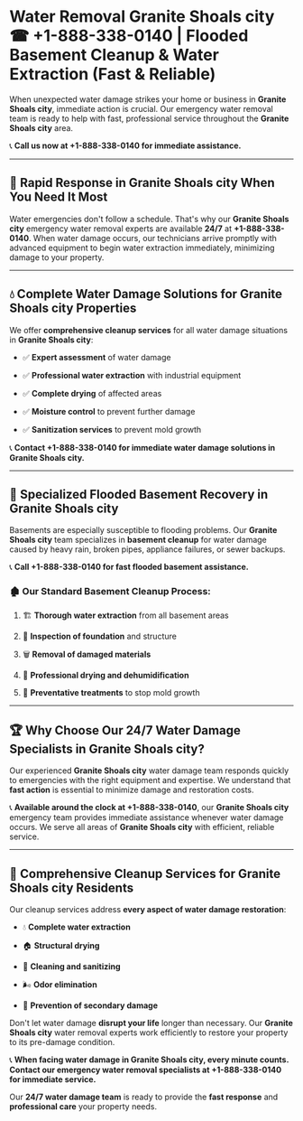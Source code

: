 # Water Removal Granite Shoals city ☎ +1-888-338-0140 | Flooded Basement Cleanup & Water Extraction (Fast & Reliable)

When unexpected water damage strikes your home or business in **Granite Shoals city**, immediate action is crucial. Our emergency water removal team is ready to help with fast, professional service throughout the **Granite Shoals city** area. 

📞 **Call us now at +1-888-338-0140 for immediate assistance.**
---
## 🚀 Rapid Response in Granite Shoals city When You Need It Most
Water emergencies don't follow a schedule. That's why our **Granite Shoals city** emergency water removal experts are available **24/7** at **+1-888-338-0140**. When water damage occurs, our technicians arrive promptly with advanced equipment to begin water extraction immediately, minimizing damage to your property.
---
## 💧 Complete Water Damage Solutions for Granite Shoals city Properties
We offer **comprehensive cleanup services** for all water damage situations in **Granite Shoals city**:
- ✅ **Expert assessment** of water damage  
- ✅ **Professional water extraction** with industrial equipment  
- ✅ **Complete drying** of affected areas  
- ✅ **Moisture control** to prevent further damage  
- ✅ **Sanitization services** to prevent mold growth  
📞 **Contact +1-888-338-0140 for immediate water damage solutions in Granite Shoals city.**
---
## 🌊 Specialized Flooded Basement Recovery in Granite Shoals city
Basements are especially susceptible to flooding problems. Our **Granite Shoals city** team specializes in **basement cleanup** for water damage caused by heavy rain, broken pipes, appliance failures, or sewer backups. 
📞 **Call +1-888-338-0140 for fast flooded basement assistance.**
### 🏚️ Our Standard Basement Cleanup Process:
1. 🏗️ **Thorough water extraction** from all basement areas  
2. 🔎 **Inspection of foundation** and structure  
3. 🗑️ **Removal of damaged materials**  
4. 💨 **Professional drying and dehumidification**  
5. 🚫 **Preventative treatments** to stop mold growth  
---
## 🏆 Why Choose Our 24/7 Water Damage Specialists in Granite Shoals city?
Our experienced **Granite Shoals city** water damage team responds quickly to emergencies with the right equipment and expertise. We understand that **fast action** is essential to minimize damage and restoration costs.
📞 **Available around the clock at +1-888-338-0140**, our **Granite Shoals city** emergency team provides immediate assistance whenever water damage occurs. We serve all areas of **Granite Shoals city** with efficient, reliable service.
---
## 🧹 Comprehensive Cleanup Services for Granite Shoals city Residents
Our cleanup services address **every aspect of water damage restoration**:
- 💧 **Complete water extraction**  
- 🏠 **Structural drying**  
- 🧼 **Cleaning and sanitizing**  
- 🌬️ **Odor elimination**  
- 🚫 **Prevention of secondary damage**  
Don't let water damage **disrupt your life** longer than necessary. Our **Granite Shoals city** water removal experts work efficiently to restore your property to its pre-damage condition.
📞 **When facing water damage in Granite Shoals city, every minute counts. Contact our emergency water removal specialists at +1-888-338-0140 for immediate service.**
Our **24/7 water damage team** is ready to provide the **fast response** and **professional care** your property needs.
